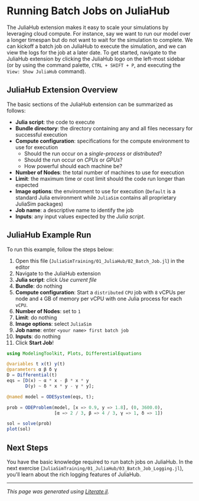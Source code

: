 # Running Batch Jobs on JuliaHub
The JuliaHub extension makes it easy to scale your simulations by leveraging cloud compute.
For instance, say we want to run our model over a longer timespan but do not want to wait for the simulation to complete.
We can kickoff a batch job on JuliaHub to execute the simulation, and we can view the logs for the job at a later date.
To get started, navigate to the JuliaHub extension by clicking the JuliaHub logo on the left-most sidebar
(or by using the command palette, `CTRL + SHIFT + P`, and executing the `View: Show JuliaHub` command).

## JuliaHub Extension Overview
The basic sections of the JuliaHub extension can be summarized as follows:
- **Julia script**: the code to execute
- **Bundle directory**: the directory containing any and all files necessary for successful execution
- **Compute configuration**: specifications for the compute environment to use for execution
  - Should the run occur on a _single-process_ or _distributed_?
  - Should the run occur on _CPUs_ or _GPUs_?
  - How powerful should each machine be?
- **Number of Nodes**: the total number of machines to use for execution
- **Limit**: the maximum time or cost limit should the code run longer than expected
- **Image options**: the environment to use for execution (`Default` is a standard Julia environment while `JuliaSim` contains all proprietary JuliaSim packages)
- **Job name**: a descriptive name to identify the job
- **Inputs**: any input values expected by the _Julia script_.

## JuliaHub Example Run
To run this example, follow the steps below:
1. Open this file (`JuliaSimTraining/01_JuliaHub/02_Batch_Job.jl`) in the editor
1. Navigate to the JuliaHub extension
1. **Julia script**: click _Use current file_
1. **Bundle**: do nothing
1. **Compute configuration**: Start a `distributed` `CPU` job with `8` vCPUs per node and `4` GB of memory per vCPU with one Julia process for each `vCPU`.
1. **Number of Nodes**: set to `1`
1. **Limit**: do nothing
1. **Image options**: select `JuliaSim`
1. **Job name**: enter `<your name> first batch job`
1. **Inputs**: do nothing
1. Click **Start Job**!

````julia
using ModelingToolkit, Plots, DifferentialEquations

@variables t x(t) y(t)
@parameters α β δ γ
D = Differential(t)
eqs = [D(x) ~ α * x - β * x * y
       D(y) ~ δ * x * y - γ * y];

@named model = ODESystem(eqs, t);

prob = ODEProblem(model, [x => 0.9, y => 1.8], (0, 3600.0),
                  [α => 2 / 3, β => 4 / 3, γ => 1, δ => 1])

sol = solve(prob)
plot(sol)
````

## Next Steps
You have the basic knowledge required to run batch jobs on JuliaHub.
In the next exercise (`JuliaSimTraining/01_JuliaHub/03_Batch_Job_Logging.jl`), you'll learn about the rich logging features of JuliaHub.

---

*This page was generated using [Literate.jl](https://github.com/fredrikekre/Literate.jl).*

